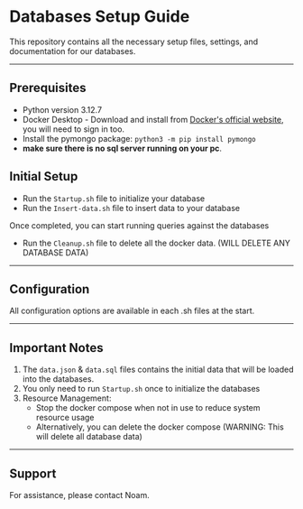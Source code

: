 # Databases Setup Guide
This repository contains all the necessary setup files, settings, and documentation for our databases.

***

## Prerequisites

* Python version 3.12.7
* Docker Desktop - Download and install from [Docker's official website](https://www.docker.com/products/docker-desktop/), you will need to sign in too.
* Install the pymongo package: `python3 -m pip install pymongo`
* **make sure there is no sql server running on your pc**.

## Initial Setup

* Run the `Startup.sh` file to initialize your database 
* Run the `Insert-data.sh` file to insert data to your database

Once completed, you can start running queries against the databases

* Run the `Cleanup.sh` file to delete all the docker data. (WILL DELETE ANY DATABASE DATA)
***

## Configuration

All configuration options are available in each .sh files at the start.

***

## Important Notes

1. The `data.json` & `data.sql` files contains the initial data that will be loaded into the databases.
2. You only need to run `Startup.sh` once to initialize the databases
3. Resource Management:
   * Stop the docker compose when not in use to reduce system resource usage
   * Alternatively, you can delete the docker compose (WARNING: This will delete all database data)

***

## Support
For assistance, please contact Noam.